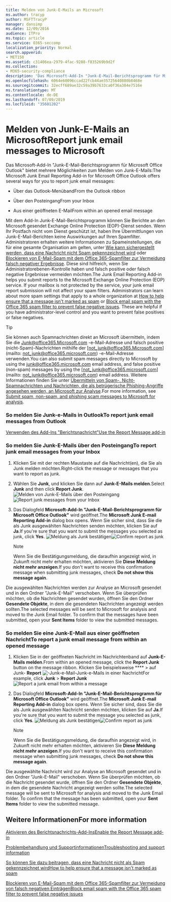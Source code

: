 ```yaml
---
title: Melden von Junk-E-Mails an Microsoft
ms.author: tracyp
author: MSFTTracyP
manager: dansimp
ms.date: 12/09/2016
audience: ITPro
ms.topic: article
ms.service: O365-seccomp
localization_priority: Normal
search.appverid:
- MET150
ms.assetid: c31406ea-2979-4fac-9288-f835269b9d2f
ms.collection:
- M365-security-compliance
description: 'Das Microsoft-Add-In "Junk-E-Mail-Berichtsprogramm für Microsoft Office Outlook" bietet mehrere Möglichkeiten zum Melden von Junk-E-Mails:'
ms.openlocfilehash: 6064e60096ccad22fcb44ae35725640880b8468e
ms.sourcegitcommit: 32ecff689ae32c59a39b7633ca0f36a304e7516e
ms.translationtype: MT
ms.contentlocale: de-DE
ms.lasthandoff: 07/09/2019
ms.locfileid: "35601202"
---
```

# <a name="report-junk-email-messages-to-microsoft"></a><span data-ttu-id="0b4fc-103">Melden von Junk-E-Mails an Microsoft</span><span class="sxs-lookup"><span data-stu-id="0b4fc-103">Report junk email messages to Microsoft</span></span>

<span data-ttu-id="0b4fc-104">Das Microsoft-Add-In "Junk-E-Mail-Berichtsprogramm für Microsoft Office Outlook" bietet mehrere Möglichkeiten zum Melden von Junk-E-Mails:</span><span class="sxs-lookup"><span data-stu-id="0b4fc-104">The Microsoft Junk Email Reporting Add-in for Microsoft Office Outlook offers several ways for you to report junk email messages:</span></span>
  
- <span data-ttu-id="0b4fc-105">Über das Outlook-Menüband</span><span class="sxs-lookup"><span data-stu-id="0b4fc-105">From the Outlook ribbon</span></span>
    
- <span data-ttu-id="0b4fc-106">Über den Posteingang</span><span class="sxs-lookup"><span data-stu-id="0b4fc-106">From your Inbox</span></span>
    
- <span data-ttu-id="0b4fc-107">Aus einer geöffneten E-Mail</span><span class="sxs-lookup"><span data-stu-id="0b4fc-107">From within an opened email message</span></span>
    
<span data-ttu-id="0b4fc-p101">Mit dem Add-In Junk-E-Mail-Berichtsprogramm können Sie Berichte an den Microsoft gesendet Exchange Online Protection (EOP)-Dienst senden. Wenn Ihr Postfach nicht vom Dienst geschützt ist, haben Ihre Übermittlungen von Junk-E-Mail-Berichten keine Auswirkungen auf Ihren Spamfilter. Administratoren erhalten weitere Informationen zu Spameinstellungen, die für eine gesamte Organisation am gelten, unter [Wie kann sichergestellt werden, dass eine Nachricht nicht Spam gekennzeichnet wird](https://go.microsoft.com/fwlink/p/?LinkId=534224) oder [Blockieren von E-Mail-Spam mit dem Office 365-Spamfilter zur Vermeidung falsch negativer Ergebnisse](https://go.microsoft.com/fwlink/p/?LinkId=534225). Diese sind hilfreich, wenn Sie Administratorebenen-Kontrolle haben und falsch positive oder falsch negative Ergebnisse vermeiden möchten.</span><span class="sxs-lookup"><span data-stu-id="0b4fc-p101">The Junk Email Reporting Add-in helps you submit reports to the Microsoft Exchange Online Protection (EOP) service. If your mailbox is not protected by the service, your junk email report submission will not affect your spam filters. Administrators can learn about more spam settings that apply to a whole organization at [How to help ensure that a message isn't marked as spam](https://go.microsoft.com/fwlink/p/?LinkId=534224) or [Block email spam with the Office 365 spam filter to prevent false negative issues](https://go.microsoft.com/fwlink/p/?LinkId=534225). These are helpful if you have administrator-level control and you want to prevent false positives or false negatives.</span></span>
  
> [!TIP]
> <span data-ttu-id="0b4fc-112">Sie können auch Spamnachrichten direkt an Microsoft übermitteln, indem Sie die [Junk@office365.Microsoft.com](mailto:junk@office365.microsoft.com) -e-Mail-Adresse und falsch positive (nicht-Spam)-Nachrichten mithilfe der [not_junk@office365.Microsoft.com](mailto: not_junk@office365.microsoft.com) -e-Mail-Adresse verwenden.</span><span class="sxs-lookup"><span data-stu-id="0b4fc-112">You can also submit spam messages directly to Microsoft by using the [junk@office365.microsoft.com](mailto:junk@office365.microsoft.com) email address, and false positive (non-spam) messages by using the [not_junk@office365.microsoft.com](mailto: not_junk@office365.microsoft.com) email address.</span></span> <span data-ttu-id="0b4fc-113">Weitere Informationen finden Sie unter [Übermitteln von Spam-, Nicht-Spamnachrichten und Nachrichten, die als betrügerische Phishing-Angriffe angesehen werden, an Microsoft zur Analyse](submit-spam-non-spam-and-phishing-scam-messages-to-microsoft-for-analysis.md).</span><span class="sxs-lookup"><span data-stu-id="0b4fc-113">For more information, see [Submit spam, non-spam, and phishing scam messages to Microsoft for analysis](submit-spam-non-spam-and-phishing-scam-messages-to-microsoft-for-analysis.md).</span></span> 
  
### <a name="to-report-junk-email-messages-from-outlook"></a><span data-ttu-id="0b4fc-114">So melden Sie Junk-e-Mails in Outlook</span><span class="sxs-lookup"><span data-stu-id="0b4fc-114">To report junk email messages from Outlook</span></span>

[<span data-ttu-id="0b4fc-115">Verwenden des Add-Ins "Berichtsnachricht"</span><span class="sxs-lookup"><span data-stu-id="0b4fc-115">Use the Report Message add-in</span></span>](https://support.office.com/article/b5caa9f1-cdf3-4443-af8c-ff724ea719d2) 
  
### <a name="to-report-junk-email-messages-from-your-inbox"></a><span data-ttu-id="0b4fc-116">So melden Sie Junk-E-Mails über den Posteingang</span><span class="sxs-lookup"><span data-stu-id="0b4fc-116">To report junk email messages from your Inbox</span></span>

1. <span data-ttu-id="0b4fc-117">Klicken Sie mit der rechten Maustaste auf die Nachricht(en), die Sie als Junk melden möchten.</span><span class="sxs-lookup"><span data-stu-id="0b4fc-117">Right-click the message or messages that you want to report as junk.</span></span>
    
2. <span data-ttu-id="0b4fc-118">Wählen Sie **Junk**, und klicken Sie dann auf **Junk-E-Mails melden**.</span><span class="sxs-lookup"><span data-stu-id="0b4fc-118">Select **Junk** and then click **Report Junk**.</span></span>
    <span data-ttu-id="0b4fc-119">![Melden von Junk-E-Mails über den Posteingang](media/EOP-Outlook-Junk-Reporting-Tool-3.jpg)</span><span class="sxs-lookup"><span data-stu-id="0b4fc-119">![Report junk messages from your Inbox](media/EOP-Outlook-Junk-Reporting-Tool-3.jpg)</span></span>
  
3. <span data-ttu-id="0b4fc-120">Das Dialogfeld **Microsoft-Add-In "Junk-E-Mail-Berichtsprogramm für Microsoft Office Outlook"** wird geöffnet.</span><span class="sxs-lookup"><span data-stu-id="0b4fc-120">The **Microsoft Junk E-mail Reporting Add-in** dialog box opens.</span></span> <span data-ttu-id="0b4fc-121">Wenn Sie sicher sind, dass Sie die als Junk ausgewählten Nachrichten senden möchten, klicken Sie auf **Ja**.</span><span class="sxs-lookup"><span data-stu-id="0b4fc-121">If you're sure that you want to submit the messages you selected as junk, click **Yes**.</span></span>
    <span data-ttu-id="0b4fc-122">![Meldung als Junk bestätigen](media/EOP-Outlook-Junk-Reporting-Tool-2.jpg)</span><span class="sxs-lookup"><span data-stu-id="0b4fc-122">![Confirm report as junk](media/EOP-Outlook-Junk-Reporting-Tool-2.jpg)</span></span>
  
    > [!NOTE]
    > <span data-ttu-id="0b4fc-123">Wenn Sie die Bestätigungsmeldung, die daraufhin angezeigt wird, in Zukunft nicht mehr erhalten möchten, aktivieren Sie **Diese Meldung nicht mehr anzeigen**.</span><span class="sxs-lookup"><span data-stu-id="0b4fc-123">If you don't want to receive this confirmation message when submitting junk messages, check **Do not show this message again**.</span></span> 
  
<span data-ttu-id="0b4fc-p105">Die ausgewählten Nachrichten werden zur Analyse an Microsoft gesendet und in den Ordner "Junk-E-Mail" verschoben. Wenn Sie überprüfen möchten, ob die Nachrichten gesendet wurden, öffnen Sie den Ordner **Gesendete Objekte**, in dem die gesendeten Nachrichten angezeigt werden sollten.</span><span class="sxs-lookup"><span data-stu-id="0b4fc-p105">The selected messages will be sent to Microsoft for analysis and moved to the Junk Email folder. To confirm that the messages have been submitted, open your **Sent Items** folder to view the submitted messages.</span></span> 
  
### <a name="to-report-a-junk-email-message-from-within-an-opened-message"></a><span data-ttu-id="0b4fc-126">So melden Sie eine Junk-E-Mail aus einer geöffneten Nachricht</span><span class="sxs-lookup"><span data-stu-id="0b4fc-126">To report a junk email message from within an opened message</span></span>

1. <span data-ttu-id="0b4fc-127">Klicken Sie in der geöffneten Nachricht im Nachrichtenband auf **Junk-E-Mails melden**.</span><span class="sxs-lookup"><span data-stu-id="0b4fc-127">From within an opened message, click the **Report Junk** button on the message ribbon.</span></span> <span data-ttu-id="0b4fc-128">Klicken Sie beispielsweise \*\*\*\* \> auf Junk- **Report** ![-Junk-e-Mail-Junk-e-Mails in einer Nachricht](media/EOP-Outlook-Junk-Reporting-Tool-4.jpg)</span><span class="sxs-lookup"><span data-stu-id="0b4fc-128">For example, click **Junk** \> **Report Junk** ![Report a junk email from within a message](media/EOP-Outlook-Junk-Reporting-Tool-4.jpg)</span></span>
  
2. <span data-ttu-id="0b4fc-129">Das Dialogfeld **Microsoft-Add-In "Junk-E-Mail-Berichtsprogramm für Microsoft Office Outlook"** wird geöffnet.</span><span class="sxs-lookup"><span data-stu-id="0b4fc-129">The **Microsoft Junk E-mail Reporting Add-in** dialog box opens.</span></span> <span data-ttu-id="0b4fc-130">Wenn Sie sicher sind, dass Sie die als Junk ausgewählten Nachricht senden möchten, klicken Sie auf **Ja**.</span><span class="sxs-lookup"><span data-stu-id="0b4fc-130">If you're sure that you want to submit the message you selected as junk, click **Yes**.</span></span>
    <span data-ttu-id="0b4fc-131">![Meldung als Junk bestätigen](media/EOP-Outlook-Junk-Reporting-Tool-2.jpg)</span><span class="sxs-lookup"><span data-stu-id="0b4fc-131">![Confirm report as junk](media/EOP-Outlook-Junk-Reporting-Tool-2.jpg)</span></span>
  
    > [!NOTE]
    > <span data-ttu-id="0b4fc-132">Wenn Sie die Bestätigungsmeldung, die daraufhin angezeigt wird, in Zukunft nicht mehr erhalten möchten, aktivieren Sie **Diese Meldung nicht mehr anzeigen**.</span><span class="sxs-lookup"><span data-stu-id="0b4fc-132">If you don't want to receive this confirmation message when submitting junk messages, check **Do not show this message again**.</span></span> 
  
<span data-ttu-id="0b4fc-p108">Die ausgewählte Nachricht wird zur Analyse an Microsoft gesendet und in den Ordner "Junk-E-Mail" verschoben. Wenn Sie überprüfen möchten, ob die Nachricht gesendet wurde, öffnen Sie den Ordner **Gesendete Objekte**, in dem die gesendete Nachricht angezeigt werden sollte.</span><span class="sxs-lookup"><span data-stu-id="0b4fc-p108">The selected message will be sent to Microsoft for analysis and moved to the Junk Email folder. To confirm that the message has been submitted, open your **Sent Items** folder to view the submitted message.</span></span> 
  
## <a name="for-more-information"></a><span data-ttu-id="0b4fc-135">Weitere Informationen</span><span class="sxs-lookup"><span data-stu-id="0b4fc-135">For more information</span></span>

[<span data-ttu-id="0b4fc-136">Aktivieren des Berichtsnachrichts-Add-Ins</span><span class="sxs-lookup"><span data-stu-id="0b4fc-136">Enable the Report Message add-in</span></span>](https://support.office.com/article/4250c4bc-6102-420b-9e0a-a95064837676)
  
[<span data-ttu-id="0b4fc-137">Problembehandlung und Supportinformationen</span><span class="sxs-lookup"><span data-stu-id="0b4fc-137">Troubleshooting and support information</span></span>](troubleshooting-and-support-information.md)
  
[<span data-ttu-id="0b4fc-138">So können Sie dazu beitragen, dass eine Nachricht nicht als Spam gekennzeichnet wird</span><span class="sxs-lookup"><span data-stu-id="0b4fc-138">How to help ensure that a message isn't marked as spam</span></span>](https://go.microsoft.com/fwlink/p/?LinkId=534224)
  
[<span data-ttu-id="0b4fc-139">Blockieren von E-Mail-Spam mit dem Office 365-Spamfilter zur Vermeidung von falsch negativen Einträgen</span><span class="sxs-lookup"><span data-stu-id="0b4fc-139">Block email spam with the Office 365 spam filter to prevent false negative issues</span></span>](https://go.microsoft.com/fwlink/p/?LinkId=534225)
  

